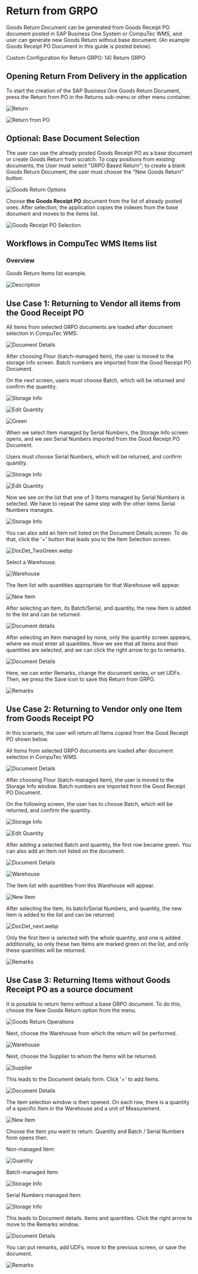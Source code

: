 # Return from GRPO

Goods Return Document can be generated from Goods Receipt PO document posted in SAP Business One System or CompuTec WMS, and user can generate new Goods Return without base document. (An example Goods Receipt PO Document in this guide is posted below).

Custom Configuration for Return GRPO: 14) Return GRPO

## Opening Return From Delivery in the application

To start the creation of the SAP Business One Goods Return Document, press the Return from PO in the Returns sub-menu or other menu container.

![Return](./media/Return.webp)

![Return from PO](./media/ReturnFromPO3.webp)

## Optional: Base Document Selection

The user can use the already posted Goods Receipt PO as a base document or create Goods Return from scratch. To copy positions from existing documents, the User must select "GRPO Based Return"; to create a blank Goods Return Document, the user must choose the "New Goods Return" button.

![Goods Return Options](./media/Return-GRPOBas3.webp)

Choose **the Goods Receipt PO** document from the list of already posted ones. After selection, the application copies the indexes from the base document and moves to the items list.

![Goods Receipt PO Selection](./media/GRPO-Selection3.webp)

## Workflows in CompuTec WMS Items list

### Overview

Goods Return Items list example.

![Description](./media/Description3.webp)

## Use Case 1: Returning to Vendor all items from the Good Receipt PO

All items from selected GRPO documents are loaded after document selection in CompuTec WMS:

![Document Details](./media/DocumentDetails-allgray3.webp)

After choosing Flour (batch-managed Item), the user is moved to the storage info screen. Batch numbers are imported from the Good Receipt PO Document.

On the next screen, users must choose Batch, which will be returned and confirm the quantity.

![Storage Info](./media/StorageInfo3.webp)

![Edit Quantity](./media/EditQuantity3.webp)

![Green](./media/Return_DocDet_onegreen3.webp)

When we select Item managed by Serial Numbers, the Storage Info screen opens, and we see Serial Numbers imported from the Good Receipt PO Document.

Users must choose Serial Numbers, which will be returned, and confirm quantity.

![Storage Info](./media/Return_StorInfo_Serial3.webp)

![Edit Quantity](./media/Ret_Quan_Ser3.webp)

Now we see on the list that one of 3 Items managed by Serial Numbers is selected. We have to repeat the same step with the other items Serial Numbers manages.

![Storage Info](./media/SerialItems3.webp)

You can also add an Item not listed on the Document Details screen. To do that, click the '+' button that leads you to the Item Selection screen.

![DocDet_TwoGreen.webp](./media/DocDet_TwoGreen3.webp)

Select a Warehouse.

![Warehouse](./media/Warehouse3.webp)

The Item list with quantities appropriate for that Warehouse will appear.

![New Item](./media/NewItem3.webp)

After selecting an Item, its Batch/Serial, and quantity, the new Item is added to the list and can be returned.

![Document details](./media/DocDet_added3.webp)

After selecting an Item managed by none, only the quantity screen appears, where we must enter all quantities. Now we see that all Items and their quantities are selected, and we can click the right arrow to go to remarks.

![Document Details](./media/DocDet_allgreen3.webp)

Here, we can enter Remarks, change the document series, or set UDFs. Then, we press the Save icon to save this Return from GRPO.

![Remarks](./media/Remarks3.webp)

## Use Case 2: Returning to Vendor only one Item from Goods Receipt PO

In this scenario, the user will return all Items copied from the Good Receipt PO shown below.

All Items from selected GRPO documents are loaded after document selection in CompuTec WMS.

![Document Details](./media/DocumentDetails-allgray3.webp)

After choosing Flour (batch-managed Item), the user is moved to the Storage Info window. Batch numbers are imported from the Good Receipt PO Document.

On the following screen, the user has to choose Batch, which will be returned, and confirm the quantity.

![Storage Info](./media/StorageInfo3.webp)

![Edit Quantity](./media/EditQuantity3.webp)

After adding a selected Batch and quantity, the first row became green. You can also add an Item not listed on the document.

![Document Details](./media/DocDet_onegreen3.webp)

![Warehouse](./media/Warehouse3.webp)

The Item list with quantities from this Warehouse will appear.

![New Item](./media/NewItem3.webp)

After selecting the Item, its batch/Serial Numbers, and quantity, the new Item is added to the list and can be returned.

![DocDet_next.webp](./media/DocDet_next3.webp)

Only the first Item is selected with the whole quantity, and one is added additionally, so only these two Items are marked green on the list, and only these quantities will be returned.

![Remarks](./media/Remarks3.webp)

## Use Case 3: Returning Items without Goods Receipt PO as a source document

It is possible to return Items without a base GRPO document. To do this, choose the New Goods Return option from the menu.

![Goods Return Operations](./media/NewGoodsReturn3.webp)

Next, choose the Warehouse from which the return will be performed.

![Warehouse](./media/Warehouses3.webp)

Next, choose the Supplier to whom the Items will be returned.

![Supplier](./media/SupplierSelection3.webp)

This leads to the Document details form. Click '+' to add Items.

![Document Details](./media/DocumentDetails_Empty3.webp)

The item selection window is then opened. On each row, there is a quantity of a specific Item in the Warehouse and a unit of Measurement.

![New Item](./media/AddNewItem3.webp)

Choose the Item you want to return. Quantity and Batch / Serial Numbers form opens then.

Non-managed Item:

![Quantity](./media/Quantity_None3.webp)

Batch-managed Item:

![Storage Info](./media/Quantity_Batch3.webp)

Serial Numbers managed Item:

![Storage Info](./media/Quantity_Serial3.webp)

This leads to Document details. Items and quantities. Click the right arrow to move to the Remarks window.

![Document Details](./media/DocDet3.webp)

You can put remarks, add UDFs, move to the previous screen, or save the document.

![Remarks](./media/Remarks3.webp)
